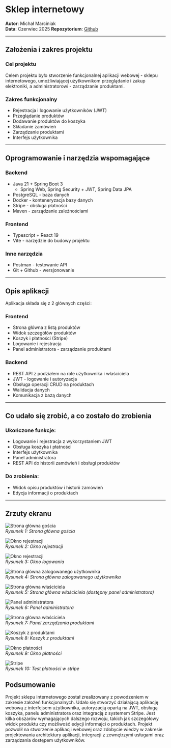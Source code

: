 # Sklep internetowy

**Autor**: Michał Marciniak  
**Data**: Czerwiec 2025
**Repozytorium**: [Github](https://github.com/Mkkami/SklepInternetowy)

---

## Założenia i zakres projektu

### Cel projektu

Celem projektu było stworzenie funkcjonalnej aplikacji webowej - sklepu internetowego, umożliwiającej użytkownikom przeglądanie i zakup elektroniki, a administratorowi - zarządzanie produktami.

### Zakres funkcjonalny

- Rejestracja i logowanie użytkowników (JWT)  
- Przeglądanie produktów  
- Dodawanie produktów do koszyka  
- Składanie zamówień  
- Zarządzanie produktami  
- Interfejs użytkownika  

---

## Oprogramowanie i narzędzia wspomagające

### Backend

- Java 21 + Spring Boot 3
  - Spring Web, Spring Security + JWT, Spring Data JPA
- PostgreSQL - baza danych
- Docker - konteneryzacja bazy danych
- Stripe - obsługa płatności
- Maven - zarządzanie zależnościami

### Frontend

- Typescript + React 19  
- Vite - narzędzie do budowy projektu  

### Inne narzędzia

- Postman - testowanie API  
- Git + Github - wersjonowanie  

---

## Opis aplikacji

Aplikacja składa się z 2 głównych części:

### Frontend

- Strona główna z listą produktów  
- Widok szczegółów produktów  
- Koszyk i płatności (Stripe)  
- Logowanie i rejestracja  
- Panel administratora - zarządzanie produktami

### Backend

- REST API z podziałem na role użytkownika i właściciela  
- JWT - logowanie i autoryzacja  
- Obsługa operacji CRUD na produktach  
- Walidacja danych  
- Komunikacja z bazą danych  

---

## Co udało się zrobić, a co zostało do zrobienia

### Ukończone funkcje:

- Logowanie i rejestracja z wykorzystaniem JWT  
- Obsługa koszyka i płatności  
- Interfejs użytkownika  
- Panel administratora  
- REST API do historii zamówień i obsługi produktów  

### Do zrobienia:
- Widok opisu produktów i historii zamówień
- Edycja informacji o produktach 
---

## Zrzuty ekranu

![Strona główna gościa](img/gosc.png)  
*Rysunek 1: Strona główna gościa*

![Okno rejestracji](img/rejestracja.png)  
*Rysunek 2: Okno rejestracji*

![Okno rejestracji](img/logowanie.png)  
*Rysunek 3: Okno logowania*

![Strona główna zalogowanego użytkownika](img/zalogowany.png)  
*Rysunek 4: Strona główna zalogowanego użytkownika*

![Strona główna właściciela](img/admin.png)  
*Rysunek 5: Strona główna właściciela (dostępny panel administratora)*

![Panel administratora](img/paneladmin.png)  
*Rysunek 6: Panel administratora*

![Strona główna właściciela](img/produktyadmin.png)  
*Rysunek 7: Panel zarządzania produktami*

![Koszyk z produktami](img/koszyk.png)  
*Rysunek 8: Koszyk z produktami*

![Okno płatności](img/płatność.png)  
*Rysunek 9: Okno płatności*

![Stripe](img/stripe.png)  
*Rysunek 10: Test płatności w stripe*

## Podsumowanie
Projekt sklepu internetowego został zrealizowany z powodzeniem w zakresie założeń funkcjonalnych. Udało się stworzyć działającą aplikację webową z interfejsem użytkownika, autoryzacją opartą na JWT, obsługą koszyka, panelu administratora oraz integracją z systemem Stripe.
Jest kilka obszarów wymagających dalszego rozwoju, takich jak szczegółowy widok produktu czy możliwość edycji informajci o produktach.
Projekt pozwolił na stworzenie aplikacji webowej oraz zdobycie wiedzy w zakresie projektowania architektury aplikacji, integracji z zewnętrzymi usługami oraz zarządzania dostępem użytkowników.